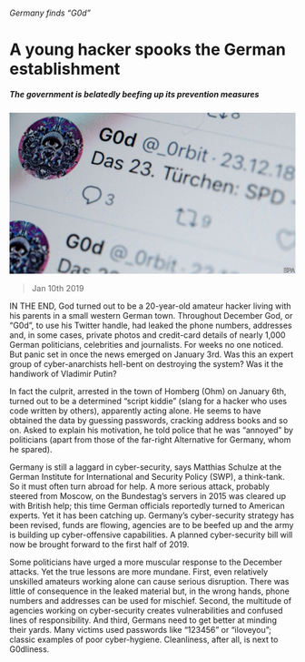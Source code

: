 ###### Germany finds “G0d”

# A young hacker spooks the German establishment 

##### The government is belatedly beefing up its prevention measures 

![image](images/20190112_eup501_0.jpg) 

> Jan 10th 2019 

 

IN THE END, God turned out to be a 20-year-old amateur hacker living with his parents in a small western German town. Throughout December God, or “G0d”, to use his Twitter handle, had leaked the phone numbers, addresses and, in some cases, private photos and credit-card details of nearly 1,000 German politicians, celebrities and journalists. For weeks no one noticed. But panic set in once the news emerged on January 3rd. Was this an expert group of cyber-anarchists hell-bent on destroying the system? Was it the handiwork of Vladimir Putin? 

In fact the culprit, arrested in the town of Homberg (Ohm) on January 6th, turned out to be a determined “script kiddie” (slang for a hacker who uses code written by others), apparently acting alone. He seems to have obtained the data by guessing passwords, cracking address books and so on. Asked to explain his motivation, he told police that he was “annoyed” by politicians (apart from those of the far-right Alternative for Germany, whom he spared). 

Germany is still a laggard in cyber-security, says Matthias Schulze at the German Institute for International and Security Policy (SWP), a think-tank. So it must often turn abroad for help. A more serious attack, probably steered from Moscow, on the Bundestag’s servers in 2015 was cleared up with British help; this time German officials reportedly turned to American experts. Yet it has been catching up. Germany’s cyber-security strategy has been revised, funds are flowing, agencies are to be beefed up and the army is building up cyber-offensive capabilities. A planned cyber-security bill will now be brought forward to the first half of 2019. 

Some politicians have urged a more muscular response to the December attacks. Yet the true lessons are more mundane. First, even relatively unskilled amateurs working alone can cause serious disruption. There was little of consequence in the leaked material but, in the wrong hands, phone numbers and addresses can be used for mischief. Second, the multitude of agencies working on cyber-security creates vulnerabilities and confused lines of responsibility. And third, Germans need to get better at minding their yards. Many victims used passwords like “123456” or “iloveyou”; classic examples of poor cyber-hygiene. Cleanliness, after all, is next to G0dliness. 

